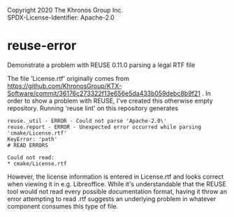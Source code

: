 Copyright 2020 The Khronos Group Inc.  
SPDX-License-Identifier: Apache-2.0

# reuse-error
Demonstrate a problem with REUSE 0.11.0 parsing a legal RTF file

The file 'License.rtf' originally comes from https://github.com/KhronosGroup/KTX-Software/commit/36176c273322f13e656e5da433b059debc8b9f21 . In order to show a problem with REUSE, I've created this otherwise empty repository. Running 'reuse lint' on this repository generates

```
reuse._util - ERROR - Could not parse 'Apache-2.0\'
reuse.report - ERROR - Unexpected error occurred while parsing 'cmake/License.rtf'
KeyError: 'path'
# READ ERRORS

Could not read:
* cmake/License.rtf
```

However, the license information is entered in License.rtf and looks correct when viewing it in e.g. Libreoffice. While it's understandable that the REUSE tool would not read every possible documentation format, having it throw an error attempting to read .rtf suggests an underlying problem in whatever component consumes this type of file.
